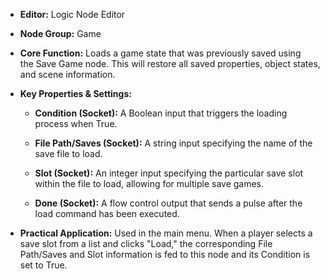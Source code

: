 - **Editor:** Logic Node Editor
    
- **Node Group:** Game
    
- **Core Function:** Loads a game state that was previously saved using the Save Game node. This will restore all saved properties, object states, and scene information.
    
- **Key Properties & Settings:**
    
    - **Condition (Socket):** A Boolean input that triggers the loading process when True.
        
    - **File Path/Saves (Socket):** A string input specifying the name of the save file to load.
        
    - **Slot (Socket):** An integer input specifying the particular save slot within the file to load, allowing for multiple save games.
        
    - **Done (Socket):** A flow control output that sends a pulse after the load command has been executed.
        
- **Practical Application:** Used in the main menu. When a player selects a save slot from a list and clicks "Load," the corresponding File Path/Saves and Slot information is fed to this node and its Condition is set to True.